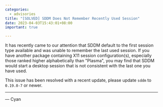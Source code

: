 ```yaml
---
categories:
  - advisories
title: "[SOLVED] SDDM Does Not Remember Recently Used Session"
date: 2023-04-03T15:43:01+08:00
important: true

---
```


It has recently came to our attention that SDDM default to the first session type available and was unable to remember the last used session. If you have another package containing X11 session configuration(s), especially those ranked higher alphabetically than "Plasma", you may find that SDDM would start a desktop session that is not consistent with the last one you have used.

This issue has been resolved with a recent update, please update `sddm` to `0.19.0-7` or newer.

---

— Cyan
